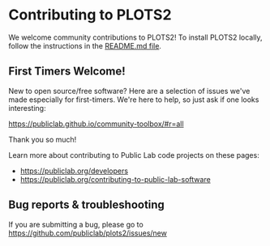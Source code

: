 Contributing to PLOTS2
==========================

We welcome community contributions to PLOTS2! To install PLOTS2 locally, follow the instructions in the [README.md file](https://github.com/publiclab/plots2#installation).

## First Timers Welcome!

New to open source/free software? Here are a selection of issues we've made especially for first-timers. We're here to help, so just ask if one looks interesting:

https://publiclab.github.io/community-toolbox/#r=all

Thank you so much!

Learn more about contributing to Public Lab code projects on these pages:

* https://publiclab.org/developers
* https://publiclab.org/contributing-to-public-lab-software

## Bug reports & troubleshooting

If you are submitting a bug, please go to https://github.com/publiclab/plots2/issues/new
